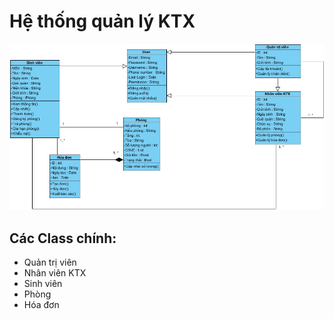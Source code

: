 # Hệ thống quản lý KTX
![alt text](https://github.com/Brauuwu/Software_Engineering_TEL_PTIT/blob/main/Class%20Diagram/Class.jpg)
## Các Class chính:
* Quản trị viên
* Nhân viên KTX
* Sinh viên
* Phòng
* Hóa đơn
